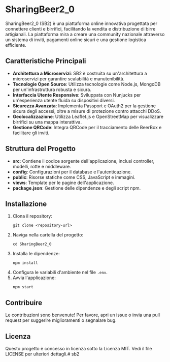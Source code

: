# SharingBeer2_0

SharingBeer2_0 (SB2) è una piattaforma online innovativa progettata per connettere clienti e birrifici, facilitando la vendita e distribuzione di birre artigianali. La piattaforma mira a creare una community nazionale attraverso un sistema di inviti, pagamenti online sicuri e una gestione logistica efficiente.

## Caratteristiche Principali

- **Architettura a Microservizi**: SB2 è costruita su un'architettura a microservizi per garantire scalabilità e manutenibilità.
- **Tecnologie Open Source**: Utilizza tecnologie come Node.js, MongoDB per un'infrastruttura robusta e sicura.
- **Interfaccia Utente Responsive**: Sviluppata con Nunjucks per un'esperienza utente fluida su dispositivi diversi.
- **Sicurezza Avanzata**: Implementa Passport e OAuth2 per la gestione sicura degli accessi, oltre a misure di protezione contro attacchi DDoS.
- **Geolocalizzazione**: Utilizza Leaflet.js e OpenStreetMap per visualizzare birrifici su una mappa interattiva.
- **Gestione QRCode**: Integra QRCode per il tracciamento delle BeerBox e facilitare gli inviti.

## Struttura del Progetto

- **src**: Contiene il codice sorgente dell'applicazione, inclusi controller, modelli, rotte e middleware.
- **config**: Configurazioni per il database e l'autenticazione.
- **public**: Risorse statiche come CSS, JavaScript e immagini.
- **views**: Template per le pagine dell'applicazione.
- **package.json**: Gestione delle dipendenze e degli script npm.

## Installazione

1. Clona il repository:
   ```
   git clone <repository-url>
   ```
2. Naviga nella cartella del progetto:
   ```
   cd SharingBeer2_0
   ```
3. Installa le dipendenze:
   ```
   npm install
   ```
4. Configura le variabili d'ambiente nel file `.env`.
5. Avvia l'applicazione:
   ```
   npm start
   ```

## Contribuire

Le contribuzioni sono benvenute! Per favore, apri un issue o invia una pull request per suggerire miglioramenti o segnalare bug.

## Licenza

Questo progetto è concesso in licenza sotto la Licenza MIT. Vedi il file LICENSE per ulteriori dettagli.# sb2
